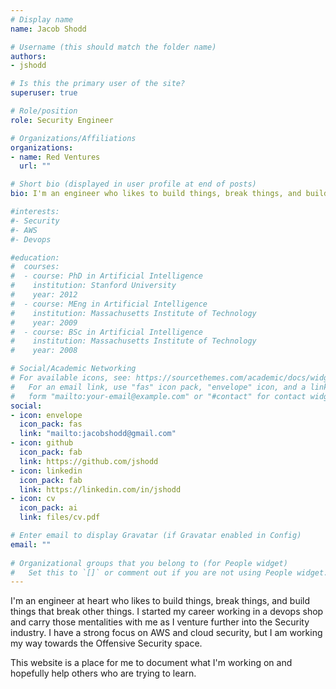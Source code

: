 ```yaml
---
# Display name
name: Jacob Shodd

# Username (this should match the folder name)
authors:
- jshodd

# Is this the primary user of the site?
superuser: true

# Role/position
role: Security Engineer

# Organizations/Affiliations
organizations:
- name: Red Ventures
  url: ""

# Short bio (displayed in user profile at end of posts)
bio: I'm an engineer who likes to build things, break things, and build things that break things. 

#interests:
#- Security
#- AWS
#- Devops 

#education:
#  courses:
#  - course: PhD in Artificial Intelligence
#    institution: Stanford University
#    year: 2012
#  - course: MEng in Artificial Intelligence
#    institution: Massachusetts Institute of Technology
#    year: 2009
#  - course: BSc in Artificial Intelligence
#    institution: Massachusetts Institute of Technology
#    year: 2008

# Social/Academic Networking
# For available icons, see: https://sourcethemes.com/academic/docs/widgets/#icons
#   For an email link, use "fas" icon pack, "envelope" icon, and a link in the
#   form "mailto:your-email@example.com" or "#contact" for contact widget.
social:
- icon: envelope
  icon_pack: fas
  link: "mailto:jacobshodd@gmail.com"
- icon: github
  icon_pack: fab
  link: https://github.com/jshodd
- icon: linkedin
  icon_pack: fab
  link: https://linkedin.com/in/jshodd
- icon: cv
  icon_pack: ai
  link: files/cv.pdf

# Enter email to display Gravatar (if Gravatar enabled in Config)
email: ""
  
# Organizational groups that you belong to (for People widget)
#   Set this to `[]` or comment out if you are not using People widget.  
--- 
```


I'm an engineer at heart who likes to build things, break things, and build
things that break other things. I started my career working in a devops shop and
carry those mentalities with me as I venture further into the Security industry.
I have a strong focus on AWS and cloud security, but I am working my way towards
the Offensive Security space.

This website is a place for me to document what I'm working on and hopefully
help others who are trying to learn.

